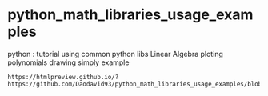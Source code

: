 # python_math_libraries_usage_examples
python : tutorial using common python libs
Linear Algebra 
ploting
polynomials
drawing
simply example



    https://htmlpreview.github.io/?https://github.com/Daodavid93/python_math_libraries_usage_examples/blob/master/html/linear_algebra_tutorial.html
